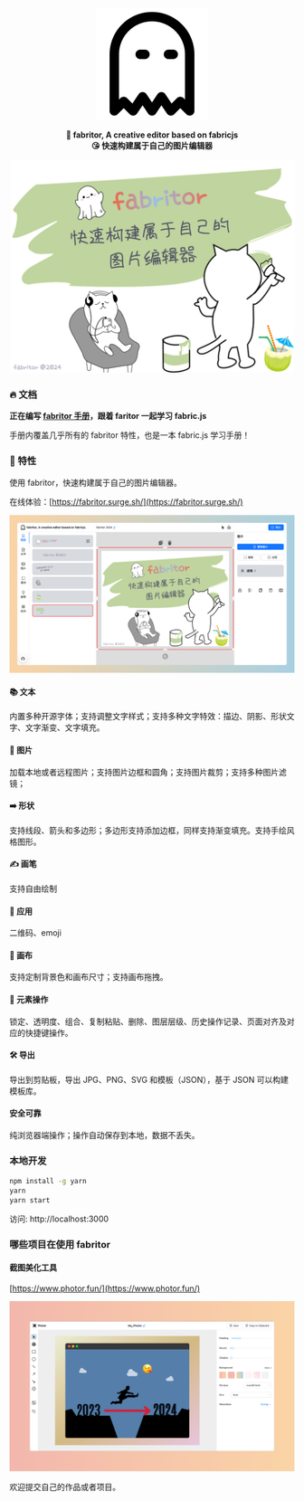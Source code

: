 <p align="center"><img alt="logo" src="/public/logo.svg"></p>

<p align="center">
  <strong>👻 fabritor, A creative editor based on fabricjs</strong><br/>
  <strong>😘 快速构建属于自己的图片编辑器</strong>
</p>

<p align="center"><img alt="banner" src="/public/fabritor_2024_1.png"></p>

### 🔥 文档

<strong>正在编写 [fabritor 手册](https://sleepy-zone.github.io/fabritor-handbook)，跟着 faritor 一起学习 fabric.js</strong>

手册内覆盖几乎所有的 fabritor 特性，也是一本 fabric.js 学习手册！

### 👻 特性

使用 fabritor，快速构建属于自己的图片编辑器。

在线体验：[https://fabritor.surge.sh/](https://fabritor.surge.sh/)

<p align="center"><img alt="banner" src="/public/fabritor_editor.png"></p>

#### 📚 文本

内置多种开源字体；支持调整文字样式；支持多种文字特效：描边、阴影、形状文字、文字渐变、文字填充。

#### 🌄 图片

加载本地或者远程图片；支持图片边框和圆角；支持图片裁剪；支持多种图片滤镜；

#### ➡️ 形状

支持线段、箭头和多边形；多边形支持添加边框，同样支持渐变填充。支持手绘风格图形。

#### ✍️ 画笔

支持自由绘制

#### 💎 应用

二维码、emoji

#### 👚 画布

支持定制背景色和画布尺寸；支持画布拖拽。

#### 🛒 元素操作

锁定、透明度、组合、复制粘贴、删除、图层层级、历史操作记录、页面对齐及对应的快捷键操作。

#### 🛠 导出

导出到剪贴板，导出 JPG、PNG、SVG 和模板（JSON），基于 JSON 可以构建模板库。

#### 安全可靠

纯浏览器端操作；操作自动保存到本地，数据不丢失。

### 本地开发

```bash
npm install -g yarn
yarn
yarn start
```

访问: http://localhost:3000

### 哪些项目在使用 fabritor

#### 截图美化工具

[https://www.photor.fun/](https://www.photor.fun/)

<p align="center"><img alt="photor" src="/public/photor.png"></p>

欢迎提交自己的作品或者项目。
